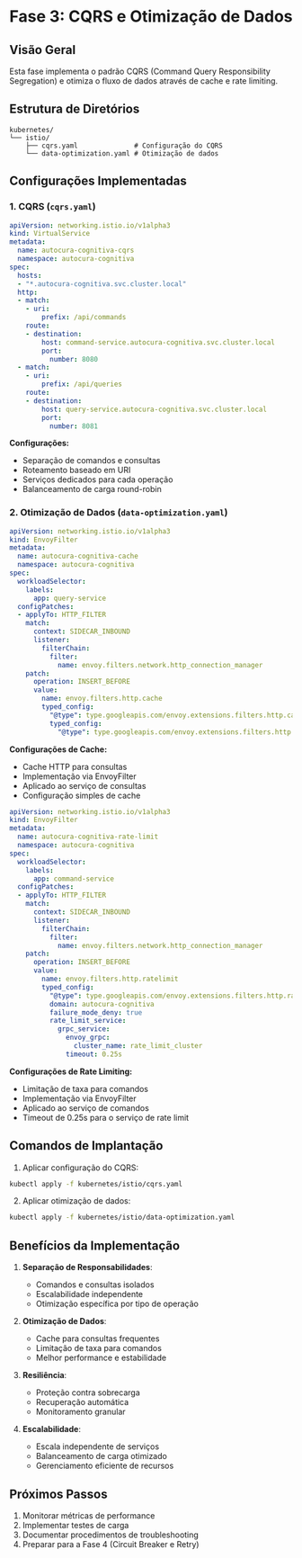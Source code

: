 # Fase 3: CQRS e Otimização de Dados

## Visão Geral
Esta fase implementa o padrão CQRS (Command Query Responsibility Segregation) e otimiza o fluxo de dados através de cache e rate limiting.

## Estrutura de Diretórios
```
kubernetes/
└── istio/
    ├── cqrs.yaml              # Configuração do CQRS
    └── data-optimization.yaml # Otimização de dados
```

## Configurações Implementadas

### 1. CQRS (`cqrs.yaml`)
```yaml
apiVersion: networking.istio.io/v1alpha3
kind: VirtualService
metadata:
  name: autocura-cognitiva-cqrs
  namespace: autocura-cognitiva
spec:
  hosts:
  - "*.autocura-cognitiva.svc.cluster.local"
  http:
  - match:
    - uri:
        prefix: /api/commands
    route:
    - destination:
        host: command-service.autocura-cognitiva.svc.cluster.local
        port:
          number: 8080
  - match:
    - uri:
        prefix: /api/queries
    route:
    - destination:
        host: query-service.autocura-cognitiva.svc.cluster.local
        port:
          number: 8081
```

**Configurações:**
- Separação de comandos e consultas
- Roteamento baseado em URI
- Serviços dedicados para cada operação
- Balanceamento de carga round-robin

### 2. Otimização de Dados (`data-optimization.yaml`)
```yaml
apiVersion: networking.istio.io/v1alpha3
kind: EnvoyFilter
metadata:
  name: autocura-cognitiva-cache
  namespace: autocura-cognitiva
spec:
  workloadSelector:
    labels:
      app: query-service
  configPatches:
  - applyTo: HTTP_FILTER
    match:
      context: SIDECAR_INBOUND
      listener:
        filterChain:
          filter:
            name: envoy.filters.network.http_connection_manager
    patch:
      operation: INSERT_BEFORE
      value:
        name: envoy.filters.http.cache
        typed_config:
          "@type": type.googleapis.com/envoy.extensions.filters.http.cache.v3.CacheConfig
          typed_config:
            "@type": type.googleapis.com/envoy.extensions.filters.http.cache.simple_http_cache.v3.SimpleHttpCacheConfig
```

**Configurações de Cache:**
- Cache HTTP para consultas
- Implementação via EnvoyFilter
- Aplicado ao serviço de consultas
- Configuração simples de cache

```yaml
apiVersion: networking.istio.io/v1alpha3
kind: EnvoyFilter
metadata:
  name: autocura-cognitiva-rate-limit
  namespace: autocura-cognitiva
spec:
  workloadSelector:
    labels:
      app: command-service
  configPatches:
  - applyTo: HTTP_FILTER
    match:
      context: SIDECAR_INBOUND
      listener:
        filterChain:
          filter:
            name: envoy.filters.network.http_connection_manager
    patch:
      operation: INSERT_BEFORE
      value:
        name: envoy.filters.http.ratelimit
        typed_config:
          "@type": type.googleapis.com/envoy.extensions.filters.http.ratelimit.v3.RateLimit
          domain: autocura-cognitiva
          failure_mode_deny: true
          rate_limit_service:
            grpc_service:
              envoy_grpc:
                cluster_name: rate_limit_cluster
              timeout: 0.25s
```

**Configurações de Rate Limiting:**
- Limitação de taxa para comandos
- Implementação via EnvoyFilter
- Aplicado ao serviço de comandos
- Timeout de 0.25s para o serviço de rate limit

## Comandos de Implantação

1. Aplicar configuração do CQRS:
```bash
kubectl apply -f kubernetes/istio/cqrs.yaml
```

2. Aplicar otimização de dados:
```bash
kubectl apply -f kubernetes/istio/data-optimization.yaml
```

## Benefícios da Implementação

1. **Separação de Responsabilidades**:
   - Comandos e consultas isolados
   - Escalabilidade independente
   - Otimização específica por tipo de operação

2. **Otimização de Dados**:
   - Cache para consultas frequentes
   - Limitação de taxa para comandos
   - Melhor performance e estabilidade

3. **Resiliência**:
   - Proteção contra sobrecarga
   - Recuperação automática
   - Monitoramento granular

4. **Escalabilidade**:
   - Escala independente de serviços
   - Balanceamento de carga otimizado
   - Gerenciamento eficiente de recursos

## Próximos Passos
1. Monitorar métricas de performance
2. Implementar testes de carga
3. Documentar procedimentos de troubleshooting
4. Preparar para a Fase 4 (Circuit Breaker e Retry) 
